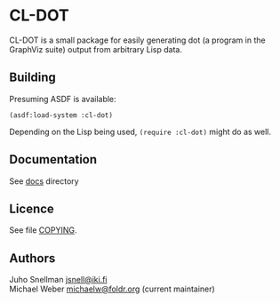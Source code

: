 CL-DOT
======
CL-DOT is a small package for easily generating dot (a program in the
GraphViz suite) output from arbitrary Lisp data.


Building
--------
Presuming ASDF is available:

    (asdf:load-system :cl-dot)

Depending on the Lisp being used, `(require :cl-dot)` might do as
well.


Documentation
-------------
See [docs](docs/) directory


Licence
-------
See file [COPYING](COPYING).


Authors
-------
Juho Snellman <jsnell@iki.fi>  
Michael Weber <michaelw@foldr.org> (current maintainer)
